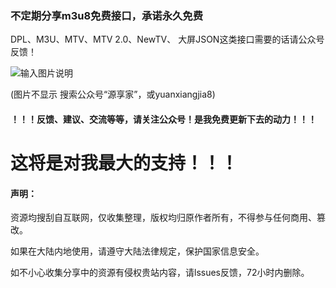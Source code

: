 <h3>不定期分享m3u8免费接口，承诺永久免费</h3>
<p>DPL、M3U、MTV、MTV 2.0、NewTV、 大屏JSON这类接口需要的话请公众号反馈！</P>

![输入图片说明](https://cdn.jsdelivr.net/gh/Cyril0563/lanjing_live@main/imgs/codes.png)
<p>(图片不显示 搜索公众号“源享家”，或yuanxiangjia8)</p>

#### ！！！反馈、建议、交流等等，请关注公众号！是我免费更新下去的动力！！！

<h1>这将是对我最大的支持！！！</h1>

#### 声明：

<p>资源均搜刮自互联网，仅收集整理，版权均归原作者所有，不得参与任何商用、篡改。</P>
<p>如果在大陆内地使用，请遵守大陆法律规定，保护国家信息安全。</P>
<p>如不小心收集分享中的资源有侵权贵站内容，请lssues反馈，72小时内删除。</P>
